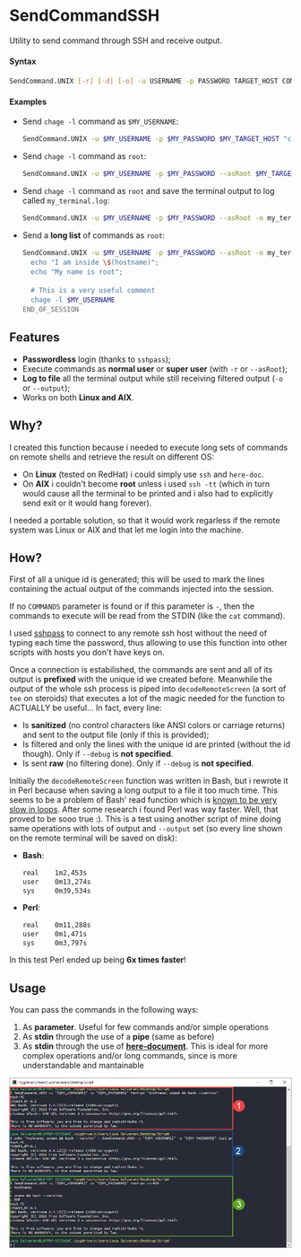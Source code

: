 # SendCommandSSH
Utility to send command through SSH and receive output.

#### Syntax
```Bash
SendCommand.UNIX [-r] [-d] [-o] -u USERNAME -p PASSWORD TARGET_HOST COMMANDS
```
#### Examples
- Send `chage -l` command as `$MY_USERNAME`:
  ```bash
  SendCommand.UNIX -u $MY_USERNAME -p $MY_PASSWORD $MY_TARGET_HOST "chage -l $MY_USERNAME"
  ```

- Send `chage -l` command as `root`:
  ```bash
  SendCommand.UNIX -u $MY_USERNAME -p $MY_PASSWORD --asRoot $MY_TARGET_HOST "chage -l $MY_USERNAME"
  ```

- Send `chage -l` command as `root` and save the terminal output to log called `my_terminal.log`:
  ```bash
  SendCommand.UNIX -u $MY_USERNAME -p $MY_PASSWORD --asRoot -o my_terminal.log $MY_TARGET_HOST "chage -l $MY_USERNAME"
  ```
  
- Send a **long list** of commands as `root`:
  ```bash
  SendCommand.UNIX -u $MY_USERNAME -p $MY_PASSWORD --asRoot -o my_terminal.log $MY_TARGET_HOST <<-END_OF_SESSION
    echo "I am inside \$(hostname)";
    echo "My name is root";
    
    # This is a very useful comment
    chage -l $MY_USERNAME
  END_OF_SESSION
  ```

## Features
- **Passwordless** login (thanks to `sshpass`);
- Execute commands as **normal user** or **super user** (with `-r` or `--asRoot`);
- **Log to file** all the terminal output while still receiving filtered output (`-o` or `--output`);
- Works on both **Linux and AIX**.

## Why? 
I created this function because i needed to execute long sets of commands on remote shells and retrieve the result on different OS:
- On **Linux** (tested on RedHat) i could simply use `ssh` and `here-doc`.
- On **AIX** i couldn't become **root** unless i used `ssh -tt` (which in turn would cause all the terminal to be printed and i also had to explicitly send exit or it would hang forever).

I needed a portable solution, so that it would work regarless if the remote system was Linux or AIX and that let me login into the machine.

## How?
First of all a unique id is generated; this will be used to mark the lines containing the actual output of the commands injected into the session.

If no `COMMANDS` parameter is found or if this parameter is `-`, then the commands to execute will be read from the STDIN (like the `cat` command).

I used [sshpass](https://linux.die.net/man/1/sshpass) to connect to any remote ssh host without the need of typing each time the password, thus allowing to use this function into other scripts with hosts you don't have keys on. 

Once a connection is estabilished, the commands are sent and all of its output is **prefixed** with the unique id we created before. Meanwhile the output of the whole ssh process is piped into `decodeRemoteScreen` (a sort of `tee` on steroids) that executes a lot of the magic needed for the function to ACTUALLY be useful... In fact, every line:
- Is **sanitized** (no control characters like ANSI colors or carriage returns) and sent to the output file (only if this is provided);
- Is filtered and only the lines with the unique id are printed (without the id though). Only if `--debug` is **not specified**.
- Is sent **raw** (no filtering done). Only if `--debug` is **not specified**.

Initially the `decodeRemoteScreen` function was written in Bash, but i rewrote it in Perl because when saving a long output to a file it too much time. This seems to be a problem of Bash' read function which is [known to be very slow in loops](https://stackoverflow.com/a/13764233/8965861). After some research i found Perl was way faster. Well, that proved to be sooo true :). This is a test using another script of mine doing same operations with lots of output and `--output` set (so every line shown on the remote terminal will be saved on disk):
- **Bash**:
  ```
  real    1m2,453s
  user    0m13,274s
  sys     0m39,534s
  ```
- **Perl**:
  ```
  real    0m11,288s
  user    0m1,471s
  sys     0m3,797s
  ```

In this test Perl ended up being **6x times faster**!

## Usage

You can pass the commands in the following ways:
1. As **parameter**. Useful for few commands and/or simple operations
2. As **stdin** through the use of a **pipe** (same as before)
3. As **stdin** through the use of [**here-document**](https://linuxhint.com/bash-heredoc-tutorial/). This is ideal for more complex operations and/or long commands, since is more understandable and mantainable

![The different ways](./images/screenshot_command_ways.png)
